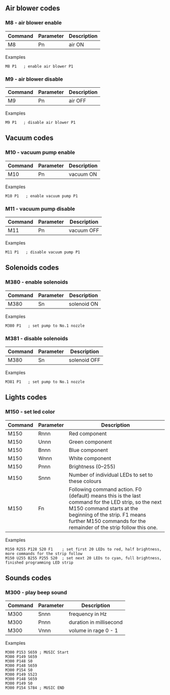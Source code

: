 ## Air blower codes

### M8 - air blower enable
| Command | Parameter | Description         |
|---------|-----------|---------------------|
| M8      | Pn        | air ON              |

Examples

    M8 P1   ; enable air blower P1

### M9 - air blower disable
| Command | Parameter | Description         |
|---------|-----------|---------------------|
| M9      | Pn        | air OFF             |

Examples

    M9 P1   ; disable air blower P1

## Vacuum codes

### M10 - vacuum pump enable
| Command | Parameter | Description         |
|---------|-----------|---------------------|
| M10     | Pn        | vacuum ON           |

Examples

    M10 P1   ; enable vacuum pump P1

### M11 - vacuum pump disable
| Command | Parameter | Description         |
|---------|-----------|---------------------|
| M11     | Pn        | vacuum OFF           |

Examples

    M11 P1   ; disable vacuum pump P1

## Solenoids codes

### M380 - enable solenoids
| Command | Parameter | Description         |
|---------|-----------|---------------------|
| M380    | Sn        | solenoid ON         |

Examples

    M380 P1   ; set pump to No.1 nozzle

### M381 - disable solenoids
| Command | Parameter | Description         |
|---------|-----------|---------------------|
| M380    | Sn        | solenoid OFF        |

Examples
 
    M381 P1   ; set pump to No.1 nozzle

## Lights codes

### M150 - set led color

|Command  | Parameter | Description         |
|---------|-----------|---------------------|
| M150    | Rnnn      | Red component       |
| M150    | Unnn      | Green component     |
| M150    | Bnnn      | Blue component      |
| M150    | Wnnn      | White component     |
| M150    | Pnnn      | Brightness (0–255)  |
| M150    | Snnn      | Number of individual LEDs to set to these colours|
| M150    | Fn        | Following command action. F0 (default) means this is the last command for the LED strip, so the next M150 command starts at the beginning of the strip. F1 means further M150 commands for the remainder of the strip follow this one. |

Examples

    M150 R255 P128 S20 F1    ; set first 20 LEDs to red, half brightness, more commands for the strip follow
    M150 U255 B255 P255 S20  ; set next 20 LEDs to cyan, full brightness, finished programming LED strip

## Sounds codes

### M300 - play beep sound

|Command  | Parameter | Description              |
|---------|-----------|--------------------------|
| M300    | Snnn      | frequency in Hz          |
| M300    | Pnnn      | duration in millisecond  |
| M300    | Vnnn      | volume in rage 0 - 1     |

Examples

    M300 P153 S659 ; MUSIC Start
    M300 P149 S659
    M300 P148 S0
    M300 P148 S659
    M300 P154 S0
    M300 P149 S523
    M300 P148 S659
    M300 P149 S0
    M300 P154 S784 ; MUSIC END